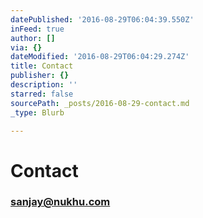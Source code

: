```yaml
---
datePublished: '2016-08-29T06:04:39.550Z'
inFeed: true
author: []
via: {}
dateModified: '2016-08-29T06:04:29.274Z'
title: Contact
publisher: {}
description: ''
starred: false
sourcePath: _posts/2016-08-29-contact.md
_type: Blurb

---
```

# Contact

### sanjay@nukhu.com
